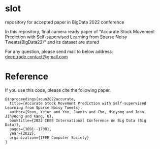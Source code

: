 # slot
repository for accepted paper in BigData 2022 conference

In this repository, final camera ready paper of "Accurate Stock Movement Prediction with Self-supervised Learning from Sparse Noisy Tweets(BigData22)" and its dataset are stored

For any question, please send mail to below address:
  deeptrade.contact@gmail.com

# Reference
If you use this code, please cite the following paper.

```
@inproceedings{soun2022accurate,
  title={Accurate Stock Movement Prediction with Self-supervised Learning from Sparse Noisy Tweets},
  author={Soun, Yejun and Yoo, Jaemin and Cho, Minyong and Jeon, Jihyeong and Kang, U},
  booktitle={2022 IEEE International Conference on Big Data (Big Data)},
  pages={1691--1700},
  year={2022},
  organization={IEEE Computer Society}
}
```
